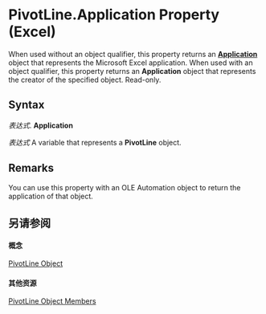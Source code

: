 
# PivotLine.Application Property (Excel)

When used without an object qualifier, this property returns an  **[Application](19b73597-5cf9-4f56-8227-b5211f657f6f.md)** object that represents the Microsoft Excel application. When used with an object qualifier, this property returns an **Application** object that represents the creator of the specified object. Read-only.


## Syntax

 _表达式_. **Application**

 _表达式_ A variable that represents a **PivotLine** object.


## Remarks

You can use this property with an OLE Automation object to return the application of that object.


## 另请参阅


#### 概念


[PivotLine Object](88961b73-2d9f-1112-5dd5-14c1fa02092f.md)
#### 其他资源


[PivotLine Object Members](http://msdn.microsoft.com/library/6f47eb60-2d49-f54f-ee81-e5ed8bcf5396%28Office.15%29.aspx)